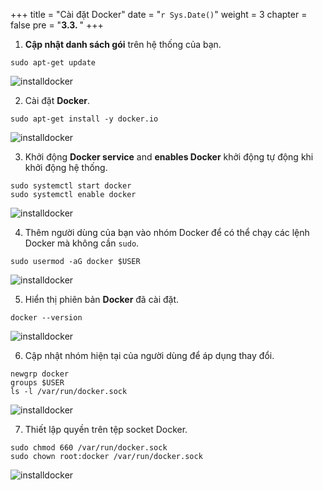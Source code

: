 +++
title = "Cài đặt Docker"
date = "`r Sys.Date()`"
weight = 3
chapter = false
pre = "<b>3.3. </b>"
+++

1. **Cập nhật danh sách gói** trên hệ thống của bạn.

```
sudo apt-get update
```

![installdocker](/Deploying-a-Multi-Model-and-Multi-RAG-Powered-Chatbot-Using-AWS-CDK-on-AWS/images/3-setupproject/3-installdocker/001-3-installdocker.png?width=90pc)

2. Cài đặt **Docker**.
```
sudo apt-get install -y docker.io
```

![installdocker](/Deploying-a-Multi-Model-and-Multi-RAG-Powered-Chatbot-Using-AWS-CDK-on-AWS/images/3-setupproject/3-installdocker/002-3-installdocker.png?width=90pc)

3. Khởi động **Docker service** and **enables Docker** khởi động tự động khi khởi động hệ thống.
```
sudo systemctl start docker
sudo systemctl enable docker
```

![installdocker](/Deploying-a-Multi-Model-and-Multi-RAG-Powered-Chatbot-Using-AWS-CDK-on-AWS/images/3-setupproject/3-installdocker/003-3-installdocker.png?width=90pc)

4. Thêm người dùng của bạn vào nhóm Docker để có thể chạy các lệnh Docker mà không cần `sudo`.
```
sudo usermod -aG docker $USER
```

![installdocker](/Deploying-a-Multi-Model-and-Multi-RAG-Powered-Chatbot-Using-AWS-CDK-on-AWS/images/3-setupproject/3-installdocker/004-3-installdocker.png?width=90pc)

5. Hiển thị phiên bản **Docker** đã cài đặt.
```
docker --version
```

![installdocker](/Deploying-a-Multi-Model-and-Multi-RAG-Powered-Chatbot-Using-AWS-CDK-on-AWS/images/3-setupproject/3-installdocker/005-3-installdocker.png?width=90pc)

6. Cập nhật nhóm hiện tại của người dùng để áp dụng thay đổi.
```
newgrp docker
groups $USER
ls -l /var/run/docker.sock
```

![installdocker](/Deploying-a-Multi-Model-and-Multi-RAG-Powered-Chatbot-Using-AWS-CDK-on-AWS/images/3-setupproject/3-installdocker/006-3-installdocker.png?width=90pc)

7. Thiết lập quyền trên tệp socket Docker.
```
sudo chmod 660 /var/run/docker.sock
sudo chown root:docker /var/run/docker.sock
```

![installdocker](/Deploying-a-Multi-Model-and-Multi-RAG-Powered-Chatbot-Using-AWS-CDK-on-AWS/images/3-setupproject/3-installdocker/007-3-installdocker.png?width=90pc)


